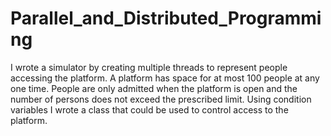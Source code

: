 # Parallel_and_Distributed_Programming


I wrote a simulator by creating multiple threads to represent people accessing the platform. A platform has space for at most 100 people at any one time. People are only admitted when the platform is open and the number of persons does not exceed the prescribed limit. Using condition variables I wrote a class that could be used to control access to the platform.
